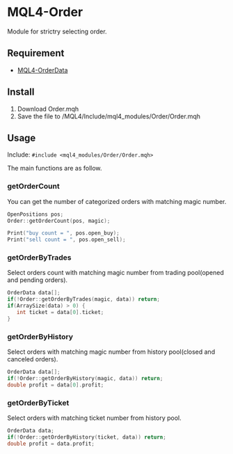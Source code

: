 # MQL4-Order
Module for strictry selecting order.


## Requirement
- [MQL4-OrderData](https://github.com/KeisukeIwabuchi/MQL4-OrderData)


## Install
1. Download Order.mqh
2. Save the file to <terminal data folder>/MQL4/Include/mql4_modules/Order/Order.mqh


## Usage
Include: `#include <mql4_modules/Order/Order.mqh>`

The main functions are as follow.

### getOrderCount
You can get the number of categorized orders with matching magic number.
```cpp
OpenPositions pos;
Order::getOrderCount(pos, magic);

Print("buy count = ", pos.open_buy);
Print("sell count = ", pos.open_sell);

```

### getOrderByTrades
Select orders count with matching magic number from trading pool(opened and pending orders).
```cpp
OrderData data[];
if(!Order::getOrderByTrades(magic, data)) return;
if(ArraySize(data) > 0) {
   int ticket = data[0].ticket;
}
```

### getOrderByHistory
Select orders with matching magic number from history pool(closed and canceled orders).
```cpp
OrderData data[];
if(!Order::getOrderByHistory(magic, data)) return;
double profit = data[0].profit;
```

### getOrderByTicket
Select orders with matching ticket number from history pool.
```cpp
OrderData data;
if(!Order::getOrderByHistory(ticket, data)) return;
double profit = data.profit;
```

